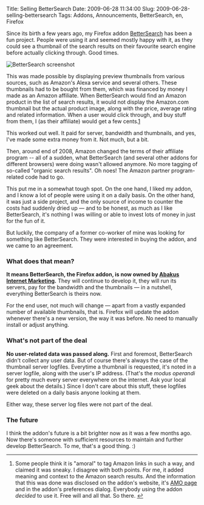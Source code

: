 Title: Selling BetterSearch
Date: 2009-06-28 11:34:00
Slug: 2009-06-28-selling-bettersearch
Tags: Addons, Announcements, BetterSearch, en, Firefox


Since its birth a few years ago, my Firefox addon [BetterSearch][1] has been a
fun project. People were using it and seemed mostly happy with it, as they
could see a thumbnail of the search results on their favourite search engine
before actually clicking through. Good times.

![BetterSearch screenshot][2]

This was made possible by displaying preview thumbnails from various sources,
such as Amazon's Alexa service and several others. These thumbnails had to be
bought from them, which was financed by money I made as an Amazon affiliate.
When BetterSearch would find an Amazon product in the list of search results,
it would not display the Amazon.com thumbnail but the actual product image,
along with the price, average rating and related information. When a user
would click through, and buy stuff from them, I (as their affiliate) would get
a few cents.[1][3]

This worked out well. It paid for server, bandwidth and thumbnails, and yes,
I've made some extra money from it. Not much, but a bit.

Then, around end of 2008, Amazon changed the terms of their affiliate program
-- all of a sudden, what BetterSearch (and several other addons for different
browsers) were doing wasn't allowed anymore. No more tagging of so-called
"organic search results". Oh noes! The Amazon partner program-related code had
to go.

This put me in a somewhat tough spot. On the one hand, I liked my addon, and I
know a lot of people were using it on a daily basis. On the other hand, it was
just a side project, and the only source of income to counter the costs had
suddenly dried up — and to be honest, as much as I like BetterSearch, it's
nothing I was willing or able to invest lots of money in just for the fun of
it.

But luckily, the company of a former co-worker of mine was looking for
something like BetterSearch. They were interested in buying the addon, and we
came to an agreement.

### What does that mean?

**It means BetterSearch, the Firefox addon, is now owned by [Abakus Internet Marketing][4].** They will continue to develop it, they will run its servers, pay for the bandwidth and the thumbnails — in a nutshell, everything BetterSearch is theirs now.

For the end user, not much will change — apart from a vastly expanded number
of available thumbnails, that is. Firefox will update the addon whenever
there's a new version, the way it was before. No need to manually install or
adjust anything.

### What's not part of the deal

**No user-related data was passed along.** First and foremost, BetterSearch didn't collect any user data. But of course there's always the case of the thumbnail server logfiles. Everytime a thumbnail is requested, it's noted in a server logfile, along with the user's IP address. (That's the _modus operandi_ for pretty much every server everywhere on the internet. Ask your local geek about the details.) Since I don't care about this stuff, these logfiles were deleted on a daily basis anyone looking at them.

Either way, these server log files were not part of the deal.

### The future

I think the addon's future is a bit brighter now as it was a few months ago.
Now there's someone with sufficient resources to maintain and further develop
BetterSearch. To me, that's a good thing. :)

* * *

  1. Some people think it is "amoral" to tag Amazon links in such a way, and claimed it was sneaky. I disagree with both points. For me, it added meaning and context to the Amazon search results. And the information that this was done was disclosed on the addon's website, it's [AMO page][1] and in the addon's preferences dialog. Everybody using the addon _decided_ to use it. Free will and all that. So there. [↩][5]

   [1]: https://addons.mozilla.org/en-US/firefox/addon/211/
   [2]: http://carlo.zottmann.org/wp-content/uploads/2009/06/1218984718-300x217.jpg (BetterSearch screenshot)
   [3]: #fn:p210093582-1
   [4]: http://www.abakus-internet-marketing.de/
   [5]: #fnref:p210093582-1
